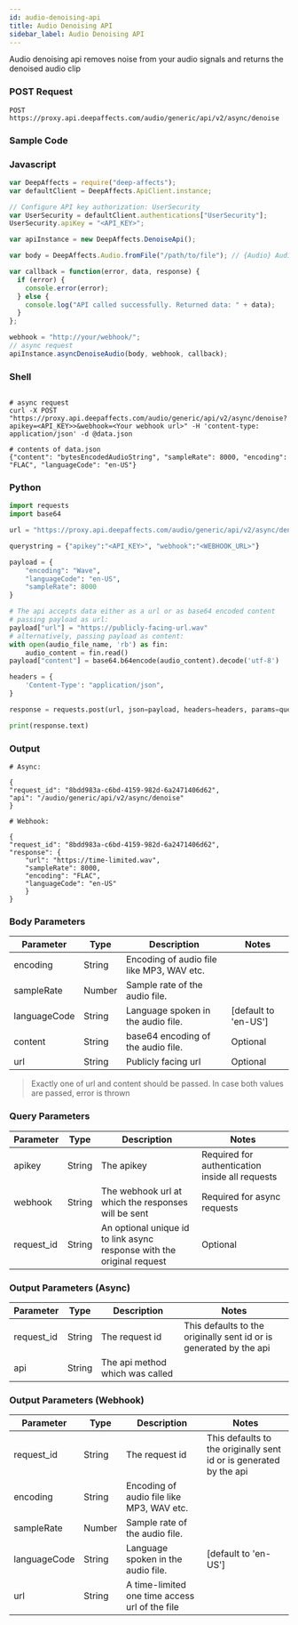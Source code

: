 ```yaml
---
id: audio-denoising-api
title: Audio Denoising API
sidebar_label: Audio Denoising API
---
```


Audio denoising api removes noise from your audio signals and returns the denoised audio clip

### POST Request

`POST https://proxy.api.deepaffects.com/audio/generic/api/v2/async/denoise`

### Sample Code

### Javascript

```javascript
var DeepAffects = require("deep-affects");
var defaultClient = DeepAffects.ApiClient.instance;

// Configure API key authorization: UserSecurity
var UserSecurity = defaultClient.authentications["UserSecurity"];
UserSecurity.apiKey = "<API_KEY>";

var apiInstance = new DeepAffects.DenoiseApi();

var body = DeepAffects.Audio.fromFile("/path/to/file"); // {Audio} Audio object

var callback = function(error, data, response) {
  if (error) {
    console.error(error);
  } else {
    console.log("API called successfully. Returned data: " + data);
  }
};

webhook = "http://your/webhook/";
// async request
apiInstance.asyncDenoiseAudio(body, webhook, callback);
```

### Shell

```shell

# async request
curl -X POST "https://proxy.api.deepaffects.com/audio/generic/api/v2/async/denoise?apikey=<API_KEY>>&webhook=<Your webhook url>" -H 'content-type: application/json' -d @data.json

# contents of data.json
{"content": "bytesEncodedAudioString", "sampleRate": 8000, "encoding": "FLAC", "languageCode": "en-US"}
```

### Python

```python
import requests
import base64

url = "https://proxy.api.deepaffects.com/audio/generic/api/v2/async/denoise"

querystring = {"apikey":"<API_KEY>", "webhook":"<WEBHOOK_URL>"}

payload = {
    "encoding": "Wave",
    "languageCode": "en-US",
    "sampleRate": 8000
}

# The api accepts data either as a url or as base64 encoded content
# passing payload as url:
payload["url"] = "https://publicly-facing-url.wav"
# alternatively, passing payload as content:
with open(audio_file_name, 'rb') as fin:
    audio_content = fin.read()
payload["content"] = base64.b64encode(audio_content).decode('utf-8')

headers = {
    'Content-Type': "application/json",
}

response = requests.post(url, json=payload, headers=headers, params=querystring)

print(response.text)
```

### Output

```shell
# Async:

{
"request_id": "8bdd983a-c6bd-4159-982d-6a2471406d62",
"api": "/audio/generic/api/v2/async/denoise"
}

# Webhook:

{
"request_id": "8bdd983a-c6bd-4159-982d-6a2471406d62",
"response": {
    "url": "https://time-limited.wav",
    "sampleRate": 8000,
    "encoding": "FLAC",
    "languageCode": "en-US"
    }
}
```

### Body Parameters

| Parameter    | Type   | Description                               | Notes                        |
| ------------ | ------ | ----------------------------------------- | ---------------------------- |
| encoding     | String | Encoding of audio file like MP3, WAV etc. |                              |
| sampleRate   | Number | Sample rate of the audio file.            |                              |
| languageCode | String | Language spoken in the audio file.        | [default to &#39;en-US&#39;] |
| content      | String | base64 encoding of the audio file.                       | Optional                     |
| url          | String | Publicly facing url                                      | Optional                     |

> Exactly one of url and content should be passed. In case both values are passed, error is thrown


### Query Parameters

| Parameter  | Type   | Description                                                            | Notes                                           |
| ---------- | ------ | ---------------------------------------------------------------------- | ----------------------------------------------- |
| apikey    | String | The apikey                                                             | Required for authentication inside all requests |
| webhook    | String | The webhook url at which the responses will be sent                    | Required for async requests                     |
| request_id | String | An optional unique id to link async response with the original request | Optional                                        |

### Output Parameters (Async)

| Parameter  | Type   | Description                     | Notes                                                              |
| ---------- | ------ | ------------------------------- | ------------------------------------------------------------------ |
| request_id | String | The request id                  | This defaults to the originally sent id or is generated by the api |
| api        | String | The api method which was called |                                                                    |

### Output Parameters (Webhook)

| Parameter    | Type   | Description                               | Notes                                                              |
| ------------ | ------ | ----------------------------------------- | ------------------------------------------------------------------ |
| request_id   | String | The request id                            | This defaults to the originally sent id or is generated by the api |
| encoding     | String | Encoding of audio file like MP3, WAV etc. |                                                                    |
| sampleRate   | Number | Sample rate of the audio file.            |                                                                    |
| languageCode | String | Language spoken in the audio file.        | [default to &#39;en-US&#39;]                                       |
| url      | String | A time-limited one time access url of the file |                                                   |

